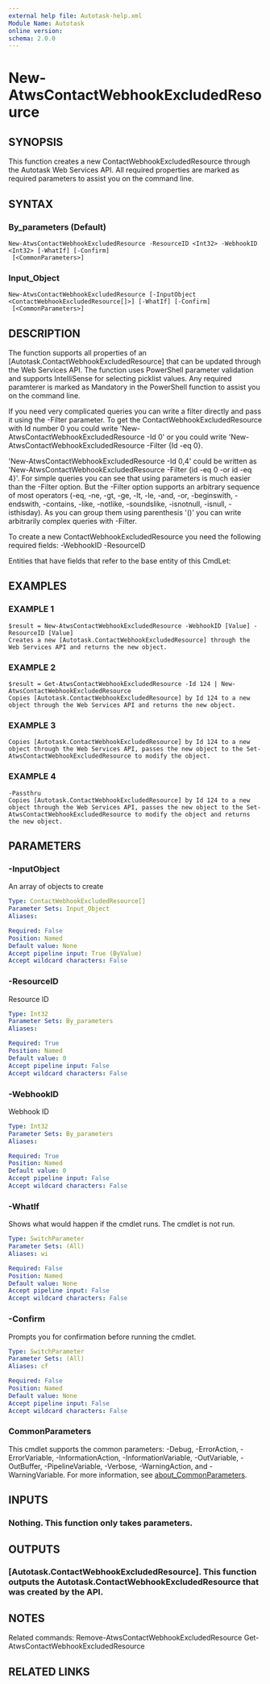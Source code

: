 ```yaml
---
external help file: Autotask-help.xml
Module Name: Autotask
online version:
schema: 2.0.0
---
```


# New-AtwsContactWebhookExcludedResource

## SYNOPSIS
This function creates a new ContactWebhookExcludedResource through the Autotask Web Services API.
All required properties are marked as required parameters to assist you on the command line.

## SYNTAX

### By_parameters (Default)
```
New-AtwsContactWebhookExcludedResource -ResourceID <Int32> -WebhookID <Int32> [-WhatIf] [-Confirm]
 [<CommonParameters>]
```

### Input_Object
```
New-AtwsContactWebhookExcludedResource [-InputObject <ContactWebhookExcludedResource[]>] [-WhatIf] [-Confirm]
 [<CommonParameters>]
```

## DESCRIPTION
The function supports all properties of an \[Autotask.ContactWebhookExcludedResource\] that can be updated through the Web Services API.
The function uses PowerShell parameter validation  and supports IntelliSense for selecting picklist values.
Any required paramterer is marked as Mandatory in the PowerShell function to assist you on the command line.

If you need very complicated queries you can write a filter directly and pass it using the -Filter parameter.
To get the ContactWebhookExcludedResource with Id number 0 you could write 'New-AtwsContactWebhookExcludedResource -Id 0' or you could write 'New-AtwsContactWebhookExcludedResource -Filter {Id -eq 0}.

'New-AtwsContactWebhookExcludedResource -Id 0,4' could be written as 'New-AtwsContactWebhookExcludedResource -Filter {id -eq 0 -or id -eq 4}'.
For simple queries you can see that using parameters is much easier than the -Filter option.
But the -Filter option supports an arbitrary sequence of most operators (-eq, -ne, -gt, -ge, -lt, -le, -and, -or, -beginswith, -endswith, -contains, -like, -notlike, -soundslike, -isnotnull, -isnull, -isthisday).
As you can group them using parenthesis '()' you can write arbitrarily complex queries with -Filter. 

To create a new ContactWebhookExcludedResource you need the following required fields:
 -WebhookID
 -ResourceID

Entities that have fields that refer to the base entity of this CmdLet:

## EXAMPLES

### EXAMPLE 1
```
$result = New-AtwsContactWebhookExcludedResource -WebhookID [Value] -ResourceID [Value]
Creates a new [Autotask.ContactWebhookExcludedResource] through the Web Services API and returns the new object.
```

### EXAMPLE 2
```
$result = Get-AtwsContactWebhookExcludedResource -Id 124 | New-AtwsContactWebhookExcludedResource 
Copies [Autotask.ContactWebhookExcludedResource] by Id 124 to a new object through the Web Services API and returns the new object.
```

### EXAMPLE 3
```
Copies [Autotask.ContactWebhookExcludedResource] by Id 124 to a new object through the Web Services API, passes the new object to the Set-AtwsContactWebhookExcludedResource to modify the object.
```

### EXAMPLE 4
```
-Passthru
Copies [Autotask.ContactWebhookExcludedResource] by Id 124 to a new object through the Web Services API, passes the new object to the Set-AtwsContactWebhookExcludedResource to modify the object and returns the new object.
```

## PARAMETERS

### -InputObject
An array of objects to create

```yaml
Type: ContactWebhookExcludedResource[]
Parameter Sets: Input_Object
Aliases:

Required: False
Position: Named
Default value: None
Accept pipeline input: True (ByValue)
Accept wildcard characters: False
```

### -ResourceID
Resource ID

```yaml
Type: Int32
Parameter Sets: By_parameters
Aliases:

Required: True
Position: Named
Default value: 0
Accept pipeline input: False
Accept wildcard characters: False
```

### -WebhookID
Webhook ID

```yaml
Type: Int32
Parameter Sets: By_parameters
Aliases:

Required: True
Position: Named
Default value: 0
Accept pipeline input: False
Accept wildcard characters: False
```

### -WhatIf
Shows what would happen if the cmdlet runs.
The cmdlet is not run.

```yaml
Type: SwitchParameter
Parameter Sets: (All)
Aliases: wi

Required: False
Position: Named
Default value: None
Accept pipeline input: False
Accept wildcard characters: False
```

### -Confirm
Prompts you for confirmation before running the cmdlet.

```yaml
Type: SwitchParameter
Parameter Sets: (All)
Aliases: cf

Required: False
Position: Named
Default value: None
Accept pipeline input: False
Accept wildcard characters: False
```

### CommonParameters
This cmdlet supports the common parameters: -Debug, -ErrorAction, -ErrorVariable, -InformationAction, -InformationVariable, -OutVariable, -OutBuffer, -PipelineVariable, -Verbose, -WarningAction, and -WarningVariable. For more information, see [about_CommonParameters](http://go.microsoft.com/fwlink/?LinkID=113216).

## INPUTS

### Nothing. This function only takes parameters.
## OUTPUTS

### [Autotask.ContactWebhookExcludedResource]. This function outputs the Autotask.ContactWebhookExcludedResource that was created by the API.
## NOTES
Related commands:
Remove-AtwsContactWebhookExcludedResource
 Get-AtwsContactWebhookExcludedResource

## RELATED LINKS
